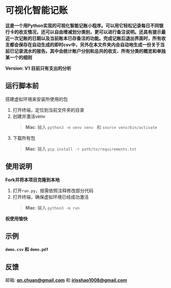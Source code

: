 # 可视化智能记账

**这是一个用Python实现的可视化智能记账小程序。可以用它轻松记录每日不同银行卡的收支情况，还可以自由增减划分类别，更可以进行备注说明。还具有提示最近一次记账的日期以及当前账本已存备注的功能。完成记账后退出界面时，所有收支都会保存在自动生成的即时csv中，另外在本文件夹内会自动地生成一份关于当前已记录流水的报告。其中会统计账户分别和总共的收支、所有分类的概览和单独某一个的细则**

**Version: V1**
**目前只有支出的分析**

## 运行脚本前

搭建虚拟环境来安装所使用的包
1. 打开终端，定位到当前文件夹的目录
2. 创建并激活venv
   > **Mac**: 输入 `python3 -m venv venv `  和 `source venv/bin/activate`
3. 下载所有包
   >  **Mac**: 输入 `pip install -r path/to/requirements.txt`

## 使用说明

**Fork并将本项目克隆到本地**

1. 打开`run.py`，按需依照注释修改部分代码
2. 打开终端，确保虚拟环境已经成功激活
   > **Mac**: 输入 `python3 -m run`

**祝使用愉快**

## 示例

**`demo.csv` 和 `demo.pdf`**

## 反馈

邮箱: **qn.chuan@gmail.com** 和 **irisshao1008@gmail.com**

<!-- License:
